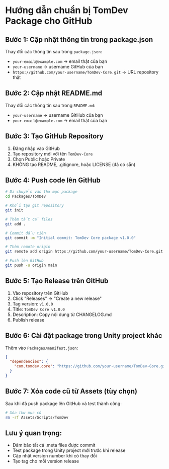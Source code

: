 # Hướng dẫn chuẩn bị TomDev Package cho GitHub

## Bước 1: Cập nhật thông tin trong package.json
Thay đổi các thông tin sau trong `package.json`:
- `your-email@example.com` → email thật của bạn
- `your-username` → username GitHub của bạn
- `https://github.com/your-username/TomDev-Core.git` → URL repository thật

## Bước 2: Cập nhật README.md
Thay đổi các thông tin sau trong `README.md`:
- `your-username` → username GitHub của bạn
- `your-email@example.com` → email thật của bạn

## Bước 3: Tạo GitHub Repository
1. Đăng nhập vào GitHub
2. Tạo repository mới với tên `TomDev-Core`
3. Chọn Public hoặc Private
4. KHÔNG tạo README, .gitignore, hoặc LICENSE (đã có sẵn)

## Bước 4: Push code lên GitHub
```bash
# Di chuyển vào thư mục package
cd Packages/TomDev

# Khởi tạo git repository
git init

# Thêm tất cả files
git add .

# Commit đầu tiên
git commit -m "Initial commit: TomDev Core package v1.0.0"

# Thêm remote origin
git remote add origin https://github.com/your-username/TomDev-Core.git

# Push lên GitHub
git push -u origin main
```

## Bước 5: Tạo Release trên GitHub
1. Vào repository trên GitHub
2. Click "Releases" → "Create a new release"
3. Tag version: `v1.0.0`
4. Title: `TomDev Core v1.0.0`
5. Description: Copy nội dung từ CHANGELOG.md
6. Publish release

## Bước 6: Cài đặt package trong Unity project khác
Thêm vào `Packages/manifest.json`:
```json
{
  "dependencies": {
    "com.tomdev.core": "https://github.com/your-username/TomDev-Core.git#v1.0.0"
  }
}
```

## Bước 7: Xóa code cũ từ Assets (tùy chọn)
Sau khi đã push package lên GitHub và test thành công:
```bash
# Xóa thư mục cũ
rm -rf Assets/Scripts/TomDev
```

## Lưu ý quan trọng:
- Đảm bảo tất cả .meta files được commit
- Test package trong Unity project mới trước khi release
- Cập nhật version number khi có thay đổi
- Tạo tag cho mỗi version release 